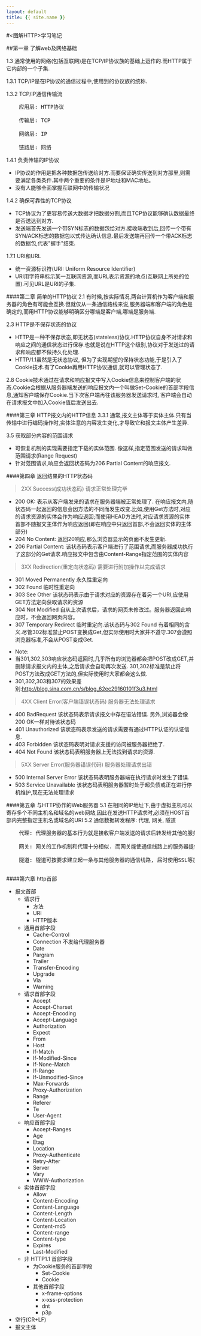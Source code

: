```yaml
---
layout: default
title: {{ site.name }}
---
```


#<图解HTTP>学习笔记

##第一章 了解web及网络基础

1.3  通常使用的网络(包括互联网)是在TCP/IP协议族的基础上运作的.而HTTP属于它内部的一个子集.

1.3.1  TCP/IP是在IP协议的通信过程中,使用到的协议族的统称.

1.3.2 TCP/IP通信传输流
<pre>
    应用层: HTTP协议

    传输层: TCP

    网络层: IP

    链路层: 网络
</pre>

1.4.1 负责传输的IP协议

* IP协议的作用是把各种数据包传送给对方.而要保证确实传送到对方那里,则需要满足各类条件.其中两个重要的条件是IP地址和MAC地址。
* 没有人能够全面掌握互联网中的传输状况

1.4.2 确保可靠性的TCP协议
* TCP协议为了更容易传送大数据才把数据分割,而且TCP协议能够确认数据最终是否送达到对方.
* 发送端首先发送一个带SYN标志的数据包给对方.接收端收到后,回传一个带有SYN/ACK标志的数据包以式传达确认信息.最后发送端再回传一个带ACK标志的数据包,代表"握手"结束.

1.7.1 URI和URL
* 统一资源标识符(URI: Uniform Resource Identifier)
* URI用字符串标示某一互联网资源,而URL表示资源的地点(互联网上所处的位置).可见URL是URI的子集.

####第二章 简单的HTTP协议
2.1 有时候,按实际情况,两台计算机作为客户端和服务器的角色有可能会互换.但就仅从一条通信路线来说,服务器端和客户端的角色是确定的,而用HTTP协议能够明确区分哪端是客户端,哪端是服务端.

2.3 HTTP是不保存状态的协议
* HTTP是一种不保存状态,即无状态(stateless)协议.HTTP协议自身不对请求和响应之间的通信状态进行保存.也就是说在HTTP这个级别,协议对于发送过的请求和响应都不做持久化处理.
* HTTP/1.1虽然是无状态协议, 但为了实现期望的保持状态功能,于是引入了Cookie技术.有了Cookie再用HTTP协议通信,就可以管理状态了.

2.8 Cookie技术通过在请求和响应报文中写入Cookie信息来控制客户端的状态.Cookie会根据从服务器端发送的响应报文内一个叫做Set-Cookie的首部字段信息,通知客户端保存Cookie.当下次客户端再往该服务器发送请求时,
客户端会自动在请求报文中加入Cookie值后发送出去.


####第三章 HTTP报文内的HTTP信息
3.3.1 通常,报文主体等于实体主体.只有当传输中进行编码操作时,实体注意的内容发生变化,才导致它和报文主体产生差异.

3.5 获取部分内容的范围请求
* 可恢复机制的实现需要指定下载的实体范围. 像这样,指定范围发送的请求叫做范围请求(Range Request)
* 针对范围请求,响应会返回状态码为206 Partial Content的响应报文.

####第四章 返回结果的HTTP状态码
> 2XX Success(成功状态码) 请求正常处理完毕
* 200 OK: 表示从客户端发来的请求在服务器端被正常处理了. 在响应报文内,随状态码一起返回的信息会因方法的不同而发生改变.比如,使用Get方法时,对应的请求资源的实体会作为响应返回;而使用HEAD方法时,对应请求资源的实体
首部不随报文主体作为响应返回(即在响应中只返回首部,不会返回实体的主体部分)
* 204 No Content: 返回20响应,那么浏览器显示的页面不发生更新.
* 206 Partial Content: 该状态码表示客户端进行了范围请求,而服务器成功执行了这部分的Get请求.响应报文中包含由Content-Range指定范围的实体内容

> 3XX Redirection(重定向状态码) 需要进行附加操作以完成请求
* 301 Moved Permanently 永久性重定向
* 302 Found 临时性重定向
* 303 See Other 该状态码表示由于请求对应的资源存在着另一个URI,应使用GET方法定向获取请求的资源
* 304 Not Modified 自从上次请求后，请求的网页未修改过。服务器返回此响应时，不会返回网页内容。
* 307 Temporary Redirect 临时重定向.该状态码与302 Found 有着相同的含义.尽管302标准禁止POST变换成Get,但实际使用时大家并不遵守.307会遵照浏览器标准,不会从POST变成Get.

- Note:
- 当301,302,303响应状态码返回时,几乎所有的浏览器都会把POST改成GET,并删除请求报文内的主体,之后请求会自动再次发送. 301,302标准是禁止将POST方法改成GET方法的,但实际使用时大家都会这么做.
- 301,302,303和307的效果差别:http://blog.sina.com.cn/s/blog_62ec29160101f3u3.html

> 4XX Client Error(客户端错误状态码) 服务器无法处理请求
* 400 BadRequest 该状态码表示请求报文中存在语法错误. 另外,浏览器会像200 OK一样对待该状态码
* 401 Unauthorized 该状态码表示发送的请求需要有通过HTTP认证的认证信息.
* 403 Forbidden 该状态码表明对请求支援的访问被服务器拒绝了.
* 404 Not Found 该状态码表明服务器上无法找到请求的资源.

> 5XX Server Error(服务器错误代码) 服务器处理请求出错
* 500 Internal Server Error 该状态码表明服务器端在执行请求时发生了错误.
* 503 Service Unavailable 该状态码表明服务器暂时处于超负债或正在进行停机维护,现在无法处理请求

####第五章 与HTTP协作的Web服务器
5.1 在相同的IP地址下,由于虚拟主机可以寄存多个不同主机名和域名的web网站,因此在发送HTTP请求时,必须在HOST首部内完整指定主机名或域名的URI
5.2 通信数据转发程序: 代理, 网关, 隧道
<pre>
    代理: 代理服务器的基本行为就是接收客户端发送的请求后转发给其他的服务器

    网关: 网关的工作机制和代理十分相似. 而网关能使通信线路上的服务器提供非HTTP协议服务.

    隧道: 隧道可按要求建立起一条与其他服务器的通信线路, 届时使用SSL等加密手段进行通信.

</pre>

####第六章 http首部
+ 报文首部
    + 请求行
        + 方法
        + URI
        + HTTP版本
    + 通用首部字段
        + Cache-Control
        + Connection   不发给代理服务器
        + Date
        + Pargram
        + Trailer
        + Transfer-Encoding
        + Upgrade
        + Via
        + Warning
    + 请求首部字段
        + Accept
        + Accept-Charset
        + Accept-Encoding
        + Accept-Language
        + Authorization
        + Expect
        + From
        + Host
        + If-Match
        + If-Modified-Since
        + If-None-Match
        + If-Range
        + If-Unmodified-Since
        + Max-Forwards
        + Proxy-Authorization
        + Range
        + Referer
        + Te
        + User-Agent
    + 响应首部字段
        + Accept-Ranges
        + Age
        + Etag
        + Location
        + Proxy-Authenticate
        + Retry-After
        + Server
        + Vary
        + WWW-Authorization
    + 实体首部字段
        + Allow
        + Content-Encoding
        + Content-Language
        + Content-Length
        + Content-Location
        + Content-md5
        + Content-range
        + Content-type
        + Expires
        + Last-Modified
    + 非 HTTP1.1 首部字段
        + 为Cookie服务的首部字段
            + Set-Cookie
            + Cookie
        + 其他首部字段
            + x-frame-options
            + x-xss-protection
            + dnt
            + p3p
+ 空行(CR+LF)
+ 报文主体
